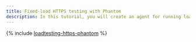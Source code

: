 ```yaml
---
title: Fixed-load HTTPS testing with Phantom
description: In this tutorial, you will create an agent for running load tests over HTTPS using Phantom.
---
```


{% include [loadtesting-https-phantom](../../_tutorials/dev/loadtesting-https-phantom.md) %}